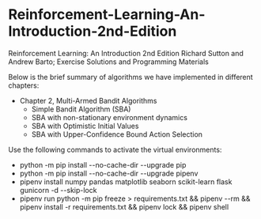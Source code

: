# Reinforcement-Learning-An-Introduction-2nd-Edition
Reinforcement Learning: An Introduction 2nd Edition Richard Sutton and Andrew Barto; Exercise Solutions and Programming Materials

Below is the brief summary of algorithms we have implemented in different chapters:
- Chapter 2, Multi-Armed Bandit Algorithms 
    - Simple Bandit Algorithm (SBA)
    - SBA with non-stationary environment dynamics
    - SBA with Optimistic Initial Values
    - SBA with Upper-Confidence Bound Action Selection  

Use the following commands to activate the virtual environments:
- python -m pip install --no-cache-dir --upgrade pip
- python -m pip install --no-cache-dir --upgrade pipenv
- pipenv install numpy pandas matplotlib seaborn scikit-learn flask gunicorn -d --skip-lock
- pipenv run python -m pip freeze > requirements.txt && pipenv --rm && \
    pipenv install -r requirements.txt && pipenv lock && pipenv shell